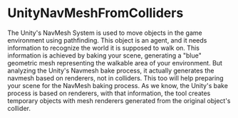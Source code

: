 # UnityNavMeshFromColliders
The Unity's NavMesh System is used to move objects in the game environment using pathfinding. This object is an agent, and it needs information to recognize the world it is supposed to walk on. This information is achieved by baking your scene, generating a "blue" geometric mesh representing the walkable area of your environment.
But analyzing the Unity's Navmesh bake process, it actually generates the navmesh based on renderers, not in colliders.
This too will help preparing your scene for the NavMesh baking process. As we know, the Unity's bake process is based on renderers, with that information, the tool creates temporary objects with mesh renderers generated from the original object's collider.
